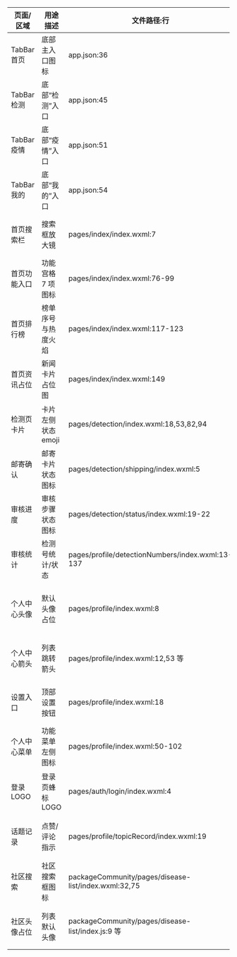 | 页面/区域 | 用途描述 | 文件路径:行 | 现用资源 | 搜索词（3-5 个） |
| --- | --- | --- | --- | --- |
| TabBar 首页 | 底部主入口图标 | app.json:36 | images/tabbar/home.png / home-click.png | 首页、home、蜂巢、房子、导航 |
| TabBar 检测 | 底部“检测”入口 | app.json:45 | images/tabbar/detection.png / detection-click.png | 检测、显微镜、化验、试管、实验室 |
| TabBar 疫情 | 底部“疫情”入口 | app.json:51 | images/tabbar/loimia.png / loimia-click.png | 疫情、病毒、地图、疫情通报、防控 |
| TabBar 我的 | 底部“我的”入口 | app.json:54 | images/tabbar/my.png / my-click.png | 我的、个人中心、用户、头像、profile |
| 首页搜索栏 | 搜索框放大镜 | pages/index/index.wxml:7 | /images/common/search.png | 搜索、放大镜、查找、搜索框、search |
| 首页功能入口 | 功能宫格 7 项图标 | pages/index/index.wxml:76-99 | /images/home-feature-*.png | 化验、疫情公告、知识、企业、推荐 |
| 首页排行榜 | 榜单序号与热度火焰 | pages/index/index.wxml:117-123 | /images/home/rank-*.png、/images/home/rank-fire.png | 排行榜、徽章、冲榜、火焰、热度 |
| 首页资讯占位 | 新闻卡片占位图 | pages/index/index.wxml:149 | /images/common/placeholder-card.png | 新闻、占位图、图片占位、资讯、文章 |
| 检测页卡片 | 卡片左侧状态 emoji | pages/detection/index.wxml:18,53,82,94 | Emoji 🔬💰📮📄 | 显微镜、扫码支付、邮筒、快递、报告 |
| 邮寄确认 | 邮寄卡片状态图标 | pages/detection/shipping/index.wxml:5 | Emoji 📦 | 快递箱、物流、寄件、包裹、邮寄 |
| 审核进度 | 审核步骤状态图标 | pages/detection/status/index.wxml:19-22 | Emoji ✅🔄⏳ | 审核通过、审核中、等待、流程、进度 |
| 审核统计 | 检测号统计/状态 | pages/profile/detectionNumbers/index.wxml:13-137 | Emoji 📊🟢⚫🔴 + /images/profile-icon-detection.png | 统计图、数据、可用、完成、过期 |
| 个人中心头像 | 默认头像占位 | pages/profile/index.wxml:8 | /images/profile-avatar-default.png | 默认头像、用户、圆形头像、profile、bee |
| 个人中心箭头 | 列表跳转箭头 | pages/profile/index.wxml:12,53 等 | /images/profile-icon-arrow.png、/images/profile-icon-chevron.png | 右箭头、chevron、列表箭头、更多、跳转 |
| 设置入口 | 顶部设置按钮 | pages/profile/index.wxml:18 | /images/profile-icon-settings.png | 设置、齿轮、gear、系统设置、preferences |
| 个人中心菜单 | 功能菜单左侧图标 | pages/profile/index.wxml:50-102 | /images/profile-icon-*.png | 检测号、检测记录、奖励、社区、通知 |
| 登录 LOGO | 登录页蜂标 LOGO | pages/auth/login/index.wxml:4 | Emoji 🐝 | 蜜蜂、蜂巢、bee、蜂蜜、吉祥物 |
| 话题记录 | 点赞/评论指示 | pages/profile/topicRecord/index.wxml:19 | Emoji 👍💬 | 点赞、thumb、评论、消息、互动 |
| 社区搜索 | 社区搜索框图标 | packageCommunity/pages/disease-list/index.wxml:32,75 | /images/common/search.png | 搜索、放大镜、社区搜索、查找、探索 |
| 社区头像占位 | 列表默认头像 | packageCommunity/pages/disease-list/index.js:9 等 | /images/profile-avatar-default.png | 默认头像、用户头像、蜂农、社区用户、圆形 |
